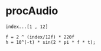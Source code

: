 # procAudio

```
index...[1 , 12]

f = 2 ^ (index/12f) * 220f
h = 10^(-t) * sin(2 * pi * f * t);
```
